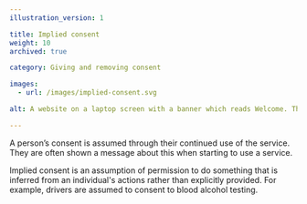 ```yaml
---
illustration_version: 1

title: Implied consent
weight: 10
archived: true

category: Giving and removing consent

images:
  - url: /images/implied-consent.svg

alt: A website on a laptop screen with a banner which reads Welcome. This site uses cookies, read our policy here.

---
```


A person’s consent is assumed through their continued use of the service. They are often shown a message about this when starting to use a service.

Implied consent is an assumption of permission to do something that is inferred from an individual's actions rather than explicitly provided. For example, drivers are assumed to consent to blood alcohol testing.
